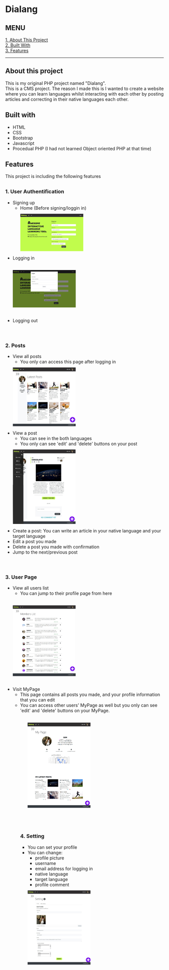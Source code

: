 <h1>Dialang</h1><h2>MENU</h2><div><a href="#about">1. About This Project</a><br><a href="#built_with">2. Built With</a><br><a href="#features">3. Features</a><br></div><hr><div id="about"><h2>About this project</h2><p>This is my original PHP project named "Dialang". <br>This is a CMS project. The reason I made this is I wanted to create a website where you can learn languages whilst interacting with each other by posting articles and correcting in their native languages each other.</p></div><div id="built_with"><h2>Built with</h2><ul><li>HTML</li><li>CSS</li><li>Bootstrap</li><li>Javascript</li><li>Procedual PHP (I had not learned Object oriented PHP at that time)</li></ul></div><div id="features"><h2>Features</h2><p>This project is including the following features</p><h3 style="margin-top: 30px;">1. User Authentification</h3><ul><li>Signing up<ul><li>Home (Before signing/loggin in)<div style="margin: 10px auto;"><img src="demo_screenshots/home_before_login.jpg" style="width:200px;"></div></li></ul></li><li>Logging in<div style="margin: 30px auto;"><img src="demo_screenshots/login.jpg" style="width:200px;"></div></li><li>Logging out</li></ul><br><h3 style="margin-top: 30px;">2. Posts</h3><ul><li>View all posts<ul><li>You only can access this page after logging in</li></ul><div style="margin: 10px auto;"><img src="demo_screenshots/home_after_login.jpg" style="width:200px;"></div></li><li>View a post<ul><li>You can see in the both languages</li><li>You only can see 'edit' and 'delete' buttons on your post</li></ul><div style="margin: 10px auto;"><img src="demo_screenshots/view_post_page.jpg" style="width:200px;"></div></li><li>Create a post: You can write an article in your native language and your target language</li><li>Edit a post you made</li><li>Delete a post you made with confirmation</li><li>Jump to the next/previous post</li></ul><br><h3 style="margin-top: 30px;">3. User Page</h3><ul><li>View all users list<ul><li>You can jump to their profile page from here</li></ul><div style="margin: 30px auto;"><img src="demo_screenshots/users_list.jpg" style="width:200px;"></div></li><li>Visit MyPage<ul><li>This page contains all posts you made, and your profile information that you can edit</li><li>You can access other users' MyPage as well but you only can see 'edit' and 'delete' buttons on your MyPage.</li><ul><div style="margin: 30px auto;"><img src="demo_screenshots/user_mypage.jpg" style="width:200px;"></div></li></ul><br><h3 style="margin-top: 30px;">4. Setting</h3><ul><li>You can set your profile</li><li>You can change:<ul><li>profile picture</li><li>username</li><li>email address for logging in</li><li>native language</li><li>target language</li><li>profile comment</li></ul></li><div style="margin: 10px auto;"><img src="demo_screenshots/edit_profile_page.jpg" style="width:200px;"></div></li></ul><br>
  
  <!--<h3 style="margin-top: 30px;">4. Category</h3><ul><li>You can create, edit and delete a new category</li><li>The categories will be on the navigation bar<div style="margin: 10px auto;"><img src="demo_screenphotos/demo_setting_category.jpg" style="width:200px;"></div></li></ul><br><h3 style="margin-top: 30px;">5. Search</h3><ul><li>You can search a post by a keyword</li><li>The result will include all the posts that have the keyword in their title or content.<div style="margin: 10px auto;"><img src="demo_screenphotos/demo_searh.jpg" style="width:200px;"></div></li></ul><br></div>-->
